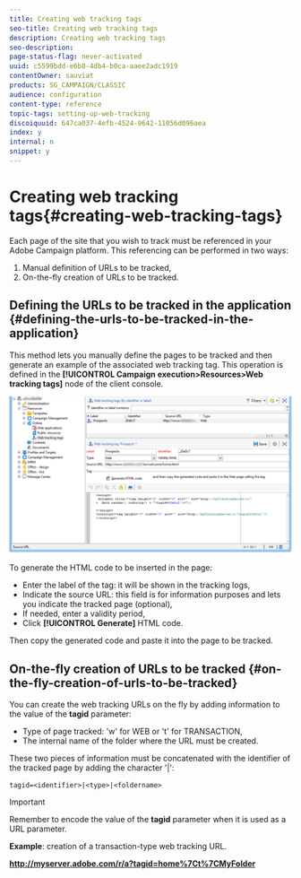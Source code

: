 ```yaml
---
title: Creating web tracking tags
seo-title: Creating web tracking tags
description: Creating web tracking tags
seo-description: 
page-status-flag: never-activated
uuid: c5599bdd-e6b8-4db4-b0ca-aaee2adc1919
contentOwner: sauviat
products: SG_CAMPAIGN/CLASSIC
audience: configuration
content-type: reference
topic-tags: setting-up-web-tracking
discoiquuid: 647ca037-4efb-4524-9642-11056d096aea
index: y
internal: n
snippet: y
---
```


# Creating web tracking tags{#creating-web-tracking-tags}

Each page of the site that you wish to track must be referenced in your Adobe Campaign platform. This referencing can be performed in two ways:

1. Manual definition of URLs to be tracked,
1. On-the-fly creation of URLs to be tracked.

## Defining the URLs to be tracked in the application {#defining-the-urls-to-be-tracked-in-the-application}

This method lets you manually define the pages to be tracked and then generate an example of the associated web tracking tag. This operation is defined in the **[!UICONTROL Campaign execution>Resources>Web tracking tags]** node of the client console.

![](assets/d_ncs_integration_webtracking_screen.png)

To generate the HTML code to be inserted in the page:

* Enter the label of the tag: it will be shown in the tracking logs,
* Indicate the source URL: this field is for information purposes and lets you indicate the tracked page (optional),
* If needed, enter a validity period,
* Click **[!UICONTROL Generate]** HTML code.

Then copy the generated code and paste it into the page to be tracked.

## On-the-fly creation of URLs to be tracked {#on-the-fly-creation-of-urls-to-be-tracked}

You can create the web tracking URLs on the fly by adding information to the value of the **tagid** parameter:

* Type of page tracked: 'w' for WEB or 't' for TRANSACTION,
* The internal name of the folder where the URL must be created.

These two pieces of information must be concatenated with the identifier of the tracked page by adding the character '|':

```
tagid=<identifier>|<type>|<foldername>
```

>[!IMPORTANT]
>
>Remember to encode the value of the **tagid** parameter when it is used as a URL parameter.

**Example**: creation of a transaction-type web tracking URL.

**http://myserver.adobe.com/r/a?tagid=home%7Ct%7CMyFolder**
